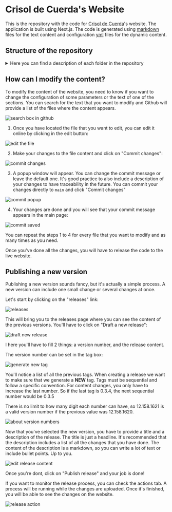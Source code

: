 # Crisol de Cuerda's Website

This is the repository with the code for [Crisol de Cuerda](https://www.crisoldecuerda.com)'s website. The application is built using Next.js. The code is generated using [markdown](https://www.markdownguide.org/basic-syntax/) files for the text content and configuration [yml](https://docs.ansible.com/ansible/latest/reference_appendices/YAMLSyntax.html) files for the dynamic content.

## Structure of the repository

<details>
  <summary>Here you can find a description of each folder in the repository</summary>

```
└── 📁crisolWebsite
  └── 📁.github/workflows/cd.yml    -> Deployment workflow. Triggers when a new release is
  |                                    generated and deploys automatically to our hosting.
  |                                    It builds the application and starts the server for
  |                                    the SSR
  └── docs              -> Images used in the Readme section
  └── 📁src             -> The source code of the application
    └── 📁components    -> Components for the UI
    └── 📁config        -> Configuration files. A set of yml files that contain the
      |                    configuration of the different sections of the application.
      └── config.yml    -> General purpose configuration: the start and end date for this
      |                    year's edition, parameters for our registration process, links
      |                    to our social media, etc
      └── crisolBookIndex.yml  -> The index of the Crisol book. Used in the table displayed
      |                           on the /crisol-book page
      └── indexPage.yml        -> Text content for the home page. Literals for the buttons
      |                           and links
      └── media.yml            -> config for the /media page. Literals, links for the videos
      |                           and photo album
      └── menu.yml             -> Literals for the navigation menu
      └── teachers.yml         -> Teachers configuration, includes name, id, instruments,
      |                           years and media for each teacher
      └── translations.yml     -> General purpose translations in the application.
    └── 📁content            -> Markdown content of the app. Follows the router structure
      |                         and contains one folder for English and another for Spanish
      |                         with identical structure. The content of the files is
      |                         converted to the HTML displayed in the website. Some files
      |                         contain meta information with the pictures, links and other
      |                         necessary elements to render.
      └── 📁en
        └── 📁about
        └── ...
        └── 📁teachers
          └── 📁bios
            └── alasdair_fraser.md   -> use the teacher's id as the file name. They contain
            |                           the text displayed in each teacher's biography.
            └── ....
      └── 📁es
    └── 📁hooks         -> React custom hooks for the app
    └── 📁pages         -> Pages tsx files
      └── _app.tsx      -> Global layout of the application
      └── index.tsx     -> Home page
      └── ....
    └── 📁styles        -> Global styles of the app. Most pages contain their own stiles.
        |                  The Globals.css file contains a css reset definition.
        └── globals.css
        └── home-page.tsx
    └── 📁types         -> Typescript definition
        └── Teacher.ts
        └── constants.d.ts
    └── 📁utils         -> Several utility functions
        └── baseUrl.ts
        └── getContent.ts
        └── getPhotos.ts
        └── parseTemplate.ts
  └── .eslintrc.json   -> Linting and other configuration files
  └── ....
```

</details>

## How can I modify the content?

To modify the content of the website, you need to know if you want to change the configuration of some parameters or the text of one of the sections. You can search for the text that you want to modify and Github will provide a list of the files where the content appears.

![search box in github](/docs/search.png)

1. Once you have located the file that you want to edit, you can edit it online by clicking in the edit button:

![edit the file](/docs/edit_files.png)

2. Make your changes to the file content and click on "Commit changes":

![commit changes](/docs/make_changes.png)

3. A popup window will appear. You can change the commit message or leave the default one. It's good practice to also include a description of your changes to have traceability in the future. You can commit your changes directly to `main` and click "Commit changes"

![commit popup](/docs/commit_changes.png)

4. Your changes are done and you will see that your commit message appears in the main page:

![commit saved](/docs/commit_saved.png)

You can repeat the steps 1 to 4 for every file that you want to modify and as many times as you need.

Once you've done all the changes, you will have to release the code to the live website.

## Publishing a new version

Publishing a new version sounds fancy, but it's actually a simple process. A new version can include one small change or several changes at once.

Let's start by clicking on the "releases" link:

![releases](/docs/click_releases.png)

This will bring you to the releases page where you can see the content of the previous versions. You'll have to click on "Draft a new release":

![draft new release](/docs/draft_release.png)

I here you'll have to fill 2 things: a version number, and the release content.

The version number can be set in the tag box:

![generate new tag](/docs/generate_new_tag.png)

You'll notice a list of all the previous tags. When creating a release we want to make sure that we generate a **NEW** tag. Tags must be sequential and follow a specific convention. For content changes, you only have to increase the last number. So if the last tag is 0.3.4, the next sequential number would be 0.3.5

There is no limit to how many digit each number can have, so 12.158.1621 is a valid version number if the previous value was 12.158.1620.

![about version numbers](/docs/about_tag_numbers.png)

Now that you've selected the new version, you have to provide a title and a description of the release. The title is just a headline. It's recommended that the description includes a list of all the changes that you have done. The content of the description is a markdown, so you can write a lot of text or include bullet points. Up to you.

![edit release content](/docs/edit_release_content.png)

Once you're dont, click on "Publish release" and your job is done!

If you want to monitor the release process, you can check the actions tab. A process will be running while the changes are uploaded. Once it's finished, you will be able to see the changes on the website.

![release action](/docs/release_action.png)
